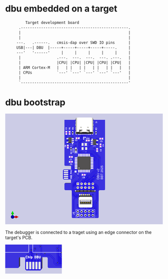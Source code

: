 # dbu embedded on a target

```
         Target development board
      .------------------------------------------------.
      |                                                |
      |                                                |          
     ---.   .------.   cmsis-dap over SWD IO pins      |  
     USB|---| DBU  |-----+-----+-----+-----+-----.     |   
     ---'   '------'     |     |     |     |     |     |   
      |                .---.  ---.  ---.  ---. .---.   |   
      |                |CPU| |CPU| |CPU| |CPU| |CPU|   |
      | ARM Cortex-M   |   | |   | |   | |   | |   |   |
      | CPUs           `---' `---' `---' `---' `---'   |
      |                                                |
      `------------------------------------------------'
```
# dbu bootstrap

![PCB](https://github.com/brucebiotech/dbu/blob/main/docs/saml21-narrow-dbu-v2.png)

The debugger is connected to a traget using an edge connector on the target's PCB.

![edge](https://github.com/brucebiotech/dbu/blob/main/docs/target-edge-connector.png)

